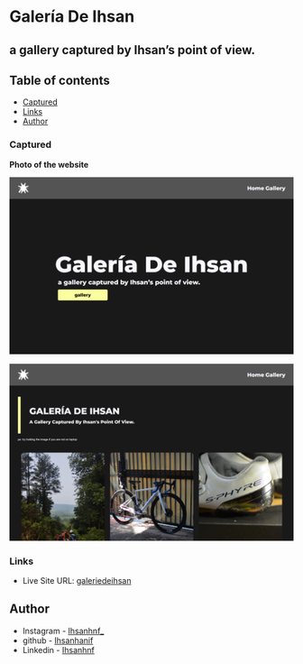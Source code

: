 # Galería De Ihsan
## a gallery captured by Ihsan’s point of view.

## Table of contents

  - [Captured](#Captured)
  - [Links](#links)
  - [Author](#author)

### Captured

**Photo of the website**

![](home.png)

![](gallery.png)

### Links

- Live Site URL:  [galeriedeihsan](https://galeriedeihsan.vercel.app/)

## Author

- Instagram - [Ihsanhnf_](https://www.instagram.com/ihsanhnf_/)
- github - [Ihsanhanif](https://github.com/Ihsanhanif)
- Linkedin - [Ihsanhnf](https://www.linkedin.com/in/ihsanhnf/)
